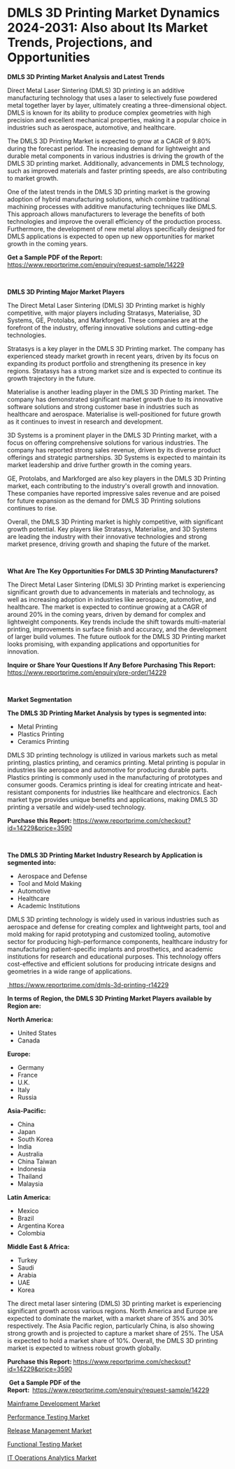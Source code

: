 <p><h1>DMLS 3D Printing Market Dynamics 2024-2031: Also about Its Market Trends, Projections, and Opportunities</h1></p><p><strong>DMLS 3D Printing Market Analysis and Latest Trends</strong></p>
<p><p>Direct Metal Laser Sintering (DMLS) 3D printing is an additive manufacturing technology that uses a laser to selectively fuse powdered metal together layer by layer, ultimately creating a three-dimensional object. DMLS is known for its ability to produce complex geometries with high precision and excellent mechanical properties, making it a popular choice in industries such as aerospace, automotive, and healthcare.</p><p>The DMLS 3D Printing Market is expected to grow at a CAGR of 9.80% during the forecast period. The increasing demand for lightweight and durable metal components in various industries is driving the growth of the DMLS 3D printing market. Additionally, advancements in DMLS technology, such as improved materials and faster printing speeds, are also contributing to market growth.</p><p>One of the latest trends in the DMLS 3D printing market is the growing adoption of hybrid manufacturing solutions, which combine traditional machining processes with additive manufacturing techniques like DMLS. This approach allows manufacturers to leverage the benefits of both technologies and improve the overall efficiency of the production process. Furthermore, the development of new metal alloys specifically designed for DMLS applications is expected to open up new opportunities for market growth in the coming years.</p></p>
<p><strong>Get a Sample PDF of the Report:&nbsp;</strong> <a href="https://www.reportprime.com/enquiry/request-sample/14229">https://www.reportprime.com/enquiry/request-sample/14229</a></p>
<p>&nbsp;</p>
<p><strong>DMLS 3D Printing Major Market Players</strong></p>
<p><p>The Direct Metal Laser Sintering (DMLS) 3D Printing market is highly competitive, with major players including Stratasys, Materialise, 3D Systems, GE, Protolabs, and Markforged. These companies are at the forefront of the industry, offering innovative solutions and cutting-edge technologies.</p><p>Stratasys is a key player in the DMLS 3D Printing market. The company has experienced steady market growth in recent years, driven by its focus on expanding its product portfolio and strengthening its presence in key regions. Stratasys has a strong market size and is expected to continue its growth trajectory in the future.</p><p>Materialise is another leading player in the DMLS 3D Printing market. The company has demonstrated significant market growth due to its innovative software solutions and strong customer base in industries such as healthcare and aerospace. Materialise is well-positioned for future growth as it continues to invest in research and development.</p><p>3D Systems is a prominent player in the DMLS 3D Printing market, with a focus on offering comprehensive solutions for various industries. The company has reported strong sales revenue, driven by its diverse product offerings and strategic partnerships. 3D Systems is expected to maintain its market leadership and drive further growth in the coming years.</p><p>GE, Protolabs, and Markforged are also key players in the DMLS 3D Printing market, each contributing to the industry's overall growth and innovation. These companies have reported impressive sales revenue and are poised for future expansion as the demand for DMLS 3D Printing solutions continues to rise.</p><p>Overall, the DMLS 3D Printing market is highly competitive, with significant growth potential. Key players like Stratasys, Materialise, and 3D Systems are leading the industry with their innovative technologies and strong market presence, driving growth and shaping the future of the market.</p></p>
<p>&nbsp;</p>
<p><strong>What Are The Key Opportunities For DMLS 3D Printing Manufacturers?</strong></p>
<p><p>The Direct Metal Laser Sintering (DMLS) 3D Printing market is experiencing significant growth due to advancements in materials and technology, as well as increasing adoption in industries like aerospace, automotive, and healthcare. The market is expected to continue growing at a CAGR of around 20% in the coming years, driven by demand for complex and lightweight components. Key trends include the shift towards multi-material printing, improvements in surface finish and accuracy, and the development of larger build volumes. The future outlook for the DMLS 3D Printing market looks promising, with expanding applications and opportunities for innovation.</p></p>
<p><strong>Inquire or Share Your Questions If Any Before Purchasing This Report:</strong> <a href="https://www.reportprime.com/enquiry/pre-order/14229">https://www.reportprime.com/enquiry/pre-order/14229</a></p>
<p>&nbsp;</p>
<p><strong>Market Segmentation</strong></p>
<p><strong>The DMLS 3D Printing Market Analysis by types is segmented into:</strong></p>
<p><ul><li>Metal Printing</li><li>Plastics Printing</li><li>Ceramics Printing</li></ul></p>
<p><p>DMLS 3D printing technology is utilized in various markets such as metal printing, plastics printing, and ceramics printing. Metal printing is popular in industries like aerospace and automotive for producing durable parts. Plastics printing is commonly used in the manufacturing of prototypes and consumer goods. Ceramics printing is ideal for creating intricate and heat-resistant components for industries like healthcare and electronics. Each market type provides unique benefits and applications, making DMLS 3D printing a versatile and widely-used technology.</p></p>
<p><strong>Purchase this Report:&nbsp;</strong><a href="https://www.reportprime.com/checkout?id=14229&price=3590">https://www.reportprime.com/checkout?id=14229&price=3590</a></p>
<p>&nbsp;</p>
<p><strong>The DMLS 3D Printing Market Industry Research by Application is segmented into:</strong></p>
<p><ul><li>Aerospace and Defense</li><li>Tool and Mold Making</li><li>Automotive</li><li>Healthcare</li><li>Academic Institutions</li></ul></p>
<p><p>DMLS 3D printing technology is widely used in various industries such as aerospace and defense for creating complex and lightweight parts, tool and mold making for rapid prototyping and customized tooling, automotive sector for producing high-performance components, healthcare industry for manufacturing patient-specific implants and prosthetics, and academic institutions for research and educational purposes. This technology offers cost-effective and efficient solutions for producing intricate designs and geometries in a wide range of applications.</p></p>
<p><a href="https://www.reportprime.com/dmls-3d-printing-r14229">&nbsp;https://www.reportprime.com/dmls-3d-printing-r14229</a></p>
<p><strong>In terms of Region, the DMLS 3D Printing Market Players available by Region are:</strong></p>
<p>
    <p> <strong> North America: </strong>
        <ul>
            <li>United States</li>
            <li>Canada</li>
        </ul>
        </p> 
    <p> <strong> Europe: </strong>
        <ul>
            <li>Germany</li>
            <li>France</li>
            <li>U.K.</li>
            <li>Italy</li>
            <li>Russia</li>
        </ul>
        </p> 
    <p> <strong> Asia-Pacific: </strong>
        <ul>
            <li>China</li>
            <li>Japan</li>
            <li>South Korea</li>
            <li>India</li>
            <li>Australia</li>
            <li>China Taiwan</li>
            <li>Indonesia</li>
            <li>Thailand</li>
            <li>Malaysia</li>
        </ul>
        </p> 
    <p> <strong> Latin America: </strong>
        <ul>
            <li>Mexico</li>
            <li>Brazil</li>
            <li>Argentina Korea</li>
            <li>Colombia</li>
        </ul>
        </p> 
    <p> <strong> Middle East & Africa: </strong>
        <ul>
            <li>Turkey</li>
            <li>Saudi</li>
            <li>Arabia</li>
            <li>UAE</li>
            <li>Korea</li>
        </ul>
    </p>
    </p>
<p><p>The direct metal laser sintering (DMLS) 3D printing market is experiencing significant growth across various regions. North America and Europe are expected to dominate the market, with a market share of 35% and 30% respectively. The Asia Pacific region, particularly China, is also showing strong growth and is projected to capture a market share of 25%. The USA is expected to hold a market share of 10%. Overall, the DMLS 3D printing market is expected to witness robust growth globally.</p></p>
<p><strong>Purchase this Report: </strong><a href="https://www.reportprime.com/checkout?id=14229&price=3590">https://www.reportprime.com/checkout?id=14229&price=3590</a></p>
<p>&nbsp;<strong>Get a Sample PDF of the Report:&nbsp;&nbsp;</strong><a href="https://www.reportprime.com/enquiry/request-sample/14229">https://www.reportprime.com/enquiry/request-sample/14229</a></p>
<p><strong></strong></p>
<p><p><a href="https://github.com/rslnowrouzi/Market-Research-Report-List-2/blob/main/mainframe-development-market.md">Mainframe Development Market</a></p><p><a href="https://github.com/labibmmn112/Market-Research-Report-List-2/blob/main/performance-testing-market.md">Performance Testing Market</a></p><p><a href="https://github.com/vregtldg37/Market-Research-Report-List-2/blob/main/release-management-market.md">Release Management Market</a></p><p><a href="https://github.com/gladysalidde/Market-Research-Report-List-2/blob/main/functional-testing-market.md">Functional Testing Market</a></p><p><a href="https://github.com/dimitrishawkinswaynenp91rgz/Market-Research-Report-List-4/blob/main/it-operations-analytics-market.md">IT Operations Analytics Market</a></p></p>